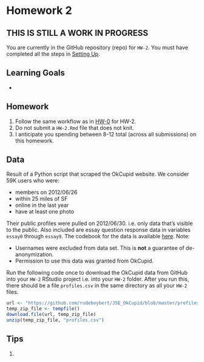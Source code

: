 Homework 2
================

THIS IS STILL A WORK IN PROGRESS
--------------------------------

You are currently in the GitHub repository (repo) for `HW-2`. You must have completed all the steps in [Setting Up](https://rudeboybert.github.io/MATH216/jekyll/update/2016/09/12/getting-started.html).

Learning Goals
--------------

-   

Homework
--------

1.  Follow the same workflow as in <a target="_blank" class="page-link"
    href="https://github.com/2016-09-Middlebury-Data-Science/HW-0#homework">HW-0</a> for HW-2.
2.  Do not submit a `HW-2.Rmd` file that does not knit.
3.  I anticipate you spending between 8-12 total (across all submissions) on this homework.

Data
----

Result of a Python script that scraped the OkCupid website. We consider 59K users who were:

-   members on 2012/06/26
-   within 25 miles of SF
-   online in the last year
-   have at least one photo

Their public profiles were pulled on 2012/06/30. i.e. only data that’s visible to the public. Also included are essay question response data in variables `essay0` through `essay9`. The codebook for the data is available [here](https://github.com/rudeboybert/JSE_OkCupid/blob/master/okcupid_codebook.txt). Note:

-   Usernames were excluded from data set. This is **not** a guarantee of de-anonymization.
-   Permission to use this data was granted from OkCupid.

Run the following code once to download the OkCupid data from GitHub into your `HW-2` RStudio project i.e. into your `HW-2` folder. After you run this, there should be a file `profiles.csv` in the same directory as all your `HW-2` files.

``` r
url <- "https://github.com/rudeboybert/JSE_OkCupid/blob/master/profiles.csv.zip?raw=true"
temp_zip_file <- tempfile()
download.file(url, temp_zip_file)
unzip(temp_zip_file, "profiles.csv")
```

Tips
----

1.
